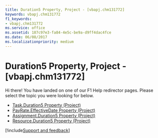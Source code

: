 ```yaml
---
title: Duration5 Property, Project - [vbapj.chm131772]
keywords: vbapj.chm131772
f1_keywords:
- vbapj.chm131772
ms.service: office
ms.assetid: 187c97e3-fa84-4e5c-be9a-d9ff4dac4fce
ms.date: 06/08/2017
ms.localizationpriority: medium
---
```



# Duration5 Property, Project - [vbapj.chm131772]

Hi there! You have landed on one of our F1 Help redirector pages. Please select the topic you were looking for below.

- [Task.Duration5 Property (Project)](https://msdn.microsoft.com/library/02484a2e-b3c9-725a-277a-02d255778310%28Office.15%29.aspx)
- [PayRate.EffectiveDate Property (Project)](https://msdn.microsoft.com/library/3e247def-0f83-3a4f-5408-454a73f12b4d%28Office.15%29.aspx)
- [Assignment.Duration5 Property (Project)](https://msdn.microsoft.com/library/4aabfaec-f98a-709f-733f-4fec28e37b2d%28Office.15%29.aspx)
- [Resource.Duration5 Property (Project)](https://msdn.microsoft.com/library/7c10cb27-8c7e-2504-b6b0-805c37306b9b%28Office.15%29.aspx)

[!include[Support and feedback](~/includes/feedback-boilerplate.md)]
